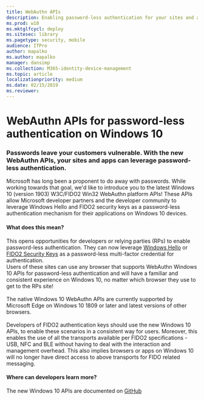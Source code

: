 ```yaml
---
title: WebAuthn APIs
description: Enabling password-less authentication for your sites and apps
ms.prod: w10
ms.mktglfcycl: deploy
ms.sitesec: library
ms.pagetype: security, mobile
audience: ITPro
author: mapalko
ms.author: mapalko
manager: dansimp
ms.collection: M365-identity-device-management
ms.topic: article
localizationpriority: medium
ms.date: 02/15/2019
ms.reviewer:
---
```

# WebAuthn APIs for password-less authentication on Windows 10


### Passwords leave your customers vulnerable. With the new WebAuthn APIs, your sites and apps can leverage password-less authentication.

Microsoft has long been a proponent to do away with passwords.
While working towards that goal, we'd like to introduce you to the latest Windows 10 (version 1903) W3C/FIDO2 Win32 WebAuthn platform APIs!
These APIs allow Microsoft developer partners and the developer community to leverage Windows Hello and FIDO2 security keys
as a password-less authentication mechanism for their applications on Windows 10 devices.

#### What does this mean?
This opens opportunities for developers or relying parties (RPs) to enable password-less authentication.
They can now leverage [Windows Hello](https://aka.ms/whfb) or [FIDO2 Security Keys](https://docs.microsoft.com/windows/security/identity-protection/hello-for-business/microsoft-compatible-security-key)
as a password-less multi-factor credential for authentication.
<br>
Users of these sites can use any browser that supports WebAuthn Windows 10 APIs for password-less authentication
 and will have a familiar and consistent experience on Windows 10, no matter which browser they use to get to the RPs site!
<br> <br>
The native Windows 10 WebAuthn APIs are currently supported by Microsoft Edge on Windows 10 1809 or later
 and latest versions of other browsers.
<br> <br>
Developers of FIDO2 authentication keys should use the new Windows 10 APIs, to enable these scenarios in a consistent way for users.
 Moreover, this enables the use of all the transports available per FIDO2 specifications - USB, NFC and BLE
 without having to deal with the interaction and management overhead.
This also implies browsers or apps on Windows 10 will no longer have direct access to above transports for FIDO related messaging.

#### Where can developers learn more?
The new Windows 10 APIs are documented on [GitHub](https://github.com/Microsoft/webauthn)


